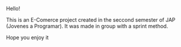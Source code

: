 Hello!

This is an E-Comerce project created in the seccond semester of JAP (Jovenes a Programar). 
It was made in group with a sprint method.

Hope you enjoy it
